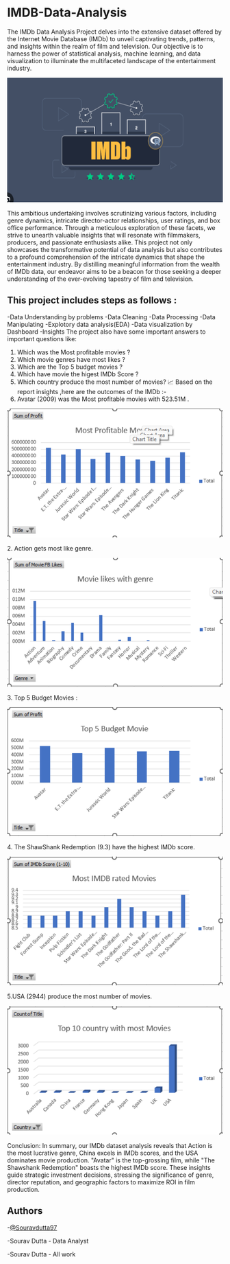 # IMDB-Data-Analysis
The IMDb Data Analysis Project delves into the extensive dataset offered by the Internet Movie Database (IMDb) to unveil captivating trends, patterns, and insights within the realm of film and television. Our objective is to harness the power of statistical analysis, machine learning, and data visualization to illuminate the multifaceted landscape of the entertainment industry.
<p align="center">
  <img width="550" height="290" src="IMDB ss/Imdb .net.png">
</p>
This ambitious undertaking involves scrutinizing various factors, including genre dynamics, intricate director-actor relationships, user ratings, and box office performance. Through a meticulous exploration of these facets, we strive to unearth valuable insights that will resonate with filmmakers, producers, and passionate enthusiasts alike.
This project not only showcases the transformative potential of data analysis but also contributes to a profound comprehension of the intricate dynamics that shape the entertainment industry. By distilling meaningful information from the wealth of IMDb data, our endeavor aims to be a beacon for those seeking a deeper understanding of the ever-evolving tapestry of film and television.

## This project includes steps as follows :
-Data Understanding by problems
-Data Cleaning
-Data Processing
-Data Manipulating
-Explotory data analysis(EDA)
-Data visualization by Dashboard 
-Insights
The project also have some important answers to important questions like:
1.	Which was the Most profitable movies ?
2.	Which movie genres have most likes ?
3.	Which are the Top 5 budget movies ?
4.	Which have movie the higest IMDb Score ?
5.	Which country produce the most number of movies?
📈 Based on the report insights ,here are the outcomes of the IMDb :-
1.	Avatar (2009) was the Most profitable movies with 523.51M .
<p align="center">
  <img width="600" height="300" src="IMDB ss/Most Profitable MOVIES.png">
</p>
2.	Action gets most like genre.
<p align="center">
  <img width="600" height="300" src="IMDB ss/Movie likes with genre.png">
</p>
3.	Top 5 Budget Movies :
<p align="center">
  <img width="600" height="300" src="IMDB ss/TOp 5 Budget movie.png">
</p>
4.	The ShawShank Redemption (9.3) have the highest IMDb score.
<p align="center">
  <img width="600" height="300" src="IMDB ss/Most IMDB rated movies.png">
</p>

5.USA (2944) produce the most number of movies.
<p align="center">
  <img width="600" height="300" src="IMDB ss/TOP 10 country with most Movies.png">
</p>
Conclusion:
In summary, our IMDb dataset analysis reveals that Action is the most lucrative genre, China excels in IMDb scores, and the USA dominates movie production. "Avatar" is the top-grossing film, while "The Shawshank Redemption" boasts the highest IMDb score. These insights guide strategic investment decisions, stressing the significance of genre, director reputation, and geographic factors to maximize ROI in film production.


## Authors
-[@Souravdutta97](https://github.com/Souravdutta97)


-Sourav Dutta - Data Analyst 


-Sourav Dutta - All work


